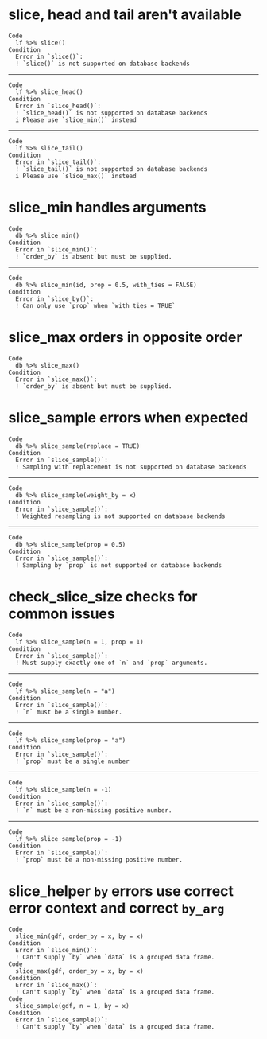 # slice, head and tail aren't available

    Code
      lf %>% slice()
    Condition
      Error in `slice()`:
      ! `slice()` is not supported on database backends

---

    Code
      lf %>% slice_head()
    Condition
      Error in `slice_head()`:
      ! `slice_head()` is not supported on database backends
      i Please use `slice_min()` instead

---

    Code
      lf %>% slice_tail()
    Condition
      Error in `slice_tail()`:
      ! `slice_tail()` is not supported on database backends
      i Please use `slice_max()` instead

# slice_min handles arguments

    Code
      db %>% slice_min()
    Condition
      Error in `slice_min()`:
      ! `order_by` is absent but must be supplied.

---

    Code
      db %>% slice_min(id, prop = 0.5, with_ties = FALSE)
    Condition
      Error in `slice_by()`:
      ! Can only use `prop` when `with_ties = TRUE`

# slice_max orders in opposite order

    Code
      db %>% slice_max()
    Condition
      Error in `slice_max()`:
      ! `order_by` is absent but must be supplied.

# slice_sample errors when expected

    Code
      db %>% slice_sample(replace = TRUE)
    Condition
      Error in `slice_sample()`:
      ! Sampling with replacement is not supported on database backends

---

    Code
      db %>% slice_sample(weight_by = x)
    Condition
      Error in `slice_sample()`:
      ! Weighted resampling is not supported on database backends

---

    Code
      db %>% slice_sample(prop = 0.5)
    Condition
      Error in `slice_sample()`:
      ! Sampling by `prop` is not supported on database backends

# check_slice_size checks for common issues

    Code
      lf %>% slice_sample(n = 1, prop = 1)
    Condition
      Error in `slice_sample()`:
      ! Must supply exactly one of `n` and `prop` arguments.

---

    Code
      lf %>% slice_sample(n = "a")
    Condition
      Error in `slice_sample()`:
      ! `n` must be a single number.

---

    Code
      lf %>% slice_sample(prop = "a")
    Condition
      Error in `slice_sample()`:
      ! `prop` must be a single number

---

    Code
      lf %>% slice_sample(n = -1)
    Condition
      Error in `slice_sample()`:
      ! `n` must be a non-missing positive number.

---

    Code
      lf %>% slice_sample(prop = -1)
    Condition
      Error in `slice_sample()`:
      ! `prop` must be a non-missing positive number.

# slice_helper `by` errors use correct error context and correct `by_arg`

    Code
      slice_min(gdf, order_by = x, by = x)
    Condition
      Error in `slice_min()`:
      ! Can't supply `by` when `data` is a grouped data frame.
    Code
      slice_max(gdf, order_by = x, by = x)
    Condition
      Error in `slice_max()`:
      ! Can't supply `by` when `data` is a grouped data frame.
    Code
      slice_sample(gdf, n = 1, by = x)
    Condition
      Error in `slice_sample()`:
      ! Can't supply `by` when `data` is a grouped data frame.

